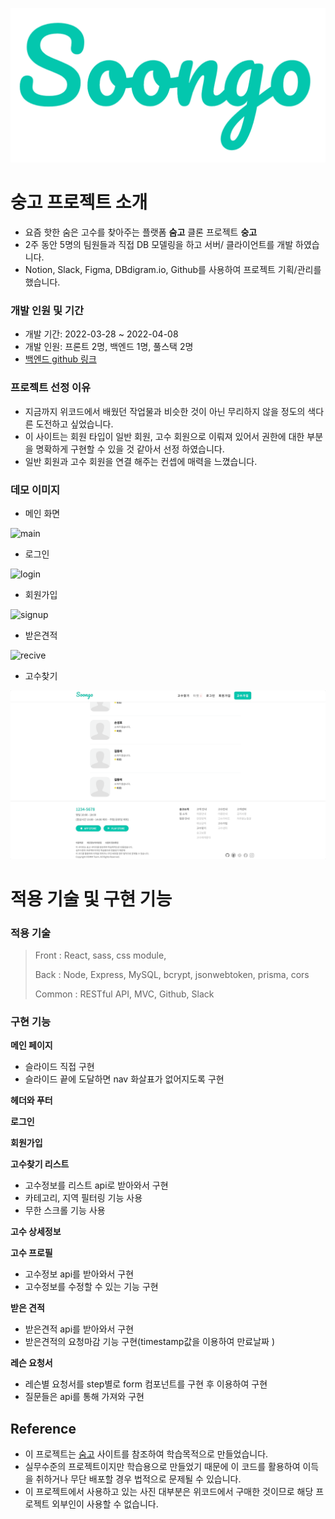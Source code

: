 ![Soongo-logo](/public/images/logo/Soongo-logo.png)

# 숭고 프로젝트 소개

- 요즘 핫한 숨은 고수를 찾아주는 플랫폼 **숨고** 클론 프로젝트 **숭고**
- 2주 동안 5명의 팀원들과 직접 DB 모델링을 하고 서버/ 클라이언트를 개발 하였습니다.
- Notion, Slack, Figma, DBdigram.io, Github를 사용하여 프로젝트 기획/관리를 했습니다.

### 개발 인원 및 기간

- 개발 기간: 2022-03-28 ~ 2022-04-08
- 개발 인원: 프론트 2명, 백엔드 1명, 풀스택 2명
- [백엔드 github 링크](https://github.com/wecode-bootcamp-korea/justcode-4-1st-omm-back)

### 프로젝트 선정 이유

- 지금까지 위코드에서 배웠던 작업물과 비슷한 것이 아닌 무리하지 않을 정도의 색다른 도전하고 싶었습니다.
- 이 사이트는 회원 타입이 일반 회원, 고수 회원으로 이뤄져 있어서 권한에 대한 부분을 명확하게 구현할 수 있을 것 같아서 선정 하였습니다.
- 일반 회원과 고수 회원을 연결 해주는 컨셉에 매력을 느꼈습니다.

### 데모 이미지

- 메인 화면

![main](/public/images/thump/main.gif)

- 로그인

![login](/public/images/thump/login.gif)

- 회원가입

![signup](/public/images/thump/signup.gif)

- 받은견적

![recive](/public/images/thump/recive.gif)

- 고수찾기

![scrollpage](/public/images/thump/masterlist.gif)

# 적용 기술 및 구현 기능

### 적용 기술

> Front : React, sass, css module,
>
> Back : Node, Express, MySQL, bcrypt, jsonwebtoken, prisma, cors
>
> Common : RESTful API, MVC, Github, Slack

### 구현 기능

**메인 페이지**
- 슬라이드 직접 구현
- 슬라이드 끝에 도달하면 nav 화살표가 없어지도록 구현

**헤더와 푸터**

**로그인**

**회원가입**

**고수찾기 리스트**

- 고수정보를 리스트 api로 받아와서 구현
- 카테고리, 지역 필터링 기능 사용
- 무한 스크롤 기능 사용

**고수 상세정보**

**고수 프로필**

- 고수정보 api를 받아와서 구현
- 고수정보를 수정할 수 있는 기능 구현

**받은 견적**
- 받은견적 api를 받아와서 구현
- 받은견적의 요청마감 기능 구현(timestamp값을 이용하여 만료날짜 )

**레슨 요청서**
- 레슨별 요청서를 step별로 form 컴포넌트를 구현 후 이용하여 구현
- 질문들은 api를 통해 가져와 구현

## Reference

- 이 프로젝트는 [숨고](http://soomgo.com/) 사이트를 참조하여 학습목적으로 만들었습니다.
- 실무수준의 프로젝트이지만 학습용으로 만들었기 때문에 이 코드를 활용하여 이득을 취하거나 무단 배포할 경우 법적으로 문제될 수 있습니다.
- 이 프로젝트에서 사용하고 있는 사진 대부분은 위코드에서 구매한 것이므로 해당 프로젝트 외부인이 사용할 수 없습니다.

